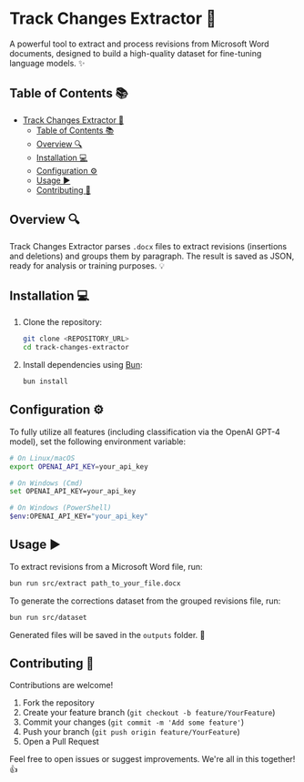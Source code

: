 # Track Changes Extractor 🚀

A powerful tool to extract and process revisions from Microsoft Word documents, designed to build a high-quality dataset for fine-tuning language models. ✨

## Table of Contents 📚

- [Track Changes Extractor 🚀](#track-changes-extractor-)
  - [Table of Contents 📚](#table-of-contents-)
  - [Overview 🔍](#overview-)
  - [Installation 💻](#installation-)
  - [Configuration ⚙️](#configuration-️)
  - [Usage ▶️](#usage-️)
  - [Contributing 🤝](#contributing-)

## Overview 🔍

Track Changes Extractor parses `.docx` files to extract revisions (insertions and deletions) and groups them by paragraph. The result is saved as JSON, ready for analysis or training purposes. 💡

## Installation 💻

1. Clone the repository:

   ```bash
   git clone <REPOSITORY_URL>
   cd track-changes-extractor
   ```

2. Install dependencies using [Bun](https://bun.sh/):

   ```bash
   bun install
   ```

## Configuration ⚙️

To fully utilize all features (including classification via the OpenAI GPT-4 model), set the following environment variable:

```bash
# On Linux/macOS
export OPENAI_API_KEY=your_api_key

# On Windows (Cmd)
set OPENAI_API_KEY=your_api_key

# On Windows (PowerShell)
$env:OPENAI_API_KEY="your_api_key"
```

## Usage ▶️

To extract revisions from a Microsoft Word file, run:

```bash
bun run src/extract path_to_your_file.docx
```

To generate the corrections dataset from the grouped revisions file, run:

```bash
bun run src/dataset
```

Generated files will be saved in the `outputs` folder. 📂

## Contributing 🤝

Contributions are welcome!  

1. Fork the repository  
2. Create your feature branch (`git checkout -b feature/YourFeature`)  
3. Commit your changes (`git commit -m 'Add some feature'`)  
4. Push your branch (`git push origin feature/YourFeature`)  
5. Open a Pull Request  

Feel free to open issues or suggest improvements. We're all in this together! 👍
